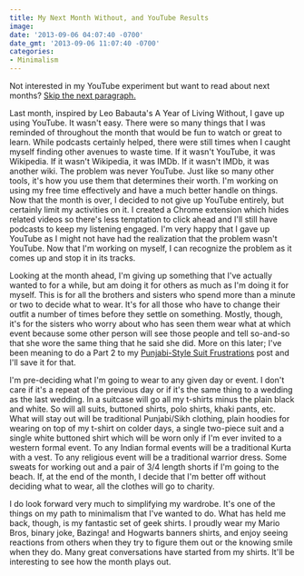 ```yaml
---
title: My Next Month Without, and YouTube Results
image: 
date: '2013-09-06 04:07:40 -0700'
date_gmt: '2013-09-06 11:07:40 -0700'
categories:
- Minimalism
---
```

Not interested in my YouTube experiment but want to read about next months? <a href="#nextmonth">Skip the next paragraph.</a>

Last month, inspired by Leo Babauta's A Year of Living Without, I gave up using YouTube. It wasn't easy. There were so many things that I was reminded of throughout the month that would be fun to watch or great to learn. While podcasts certainly helped, there were still times when I caught myself finding other avenues to waste time. If it wasn't YouTube, it was Wikipedia. If it wasn't Wikipedia, it was IMDb. If it wasn't IMDb, it was another wiki. The problem was never YouTube. Just like so many other tools, it's how you use them that determines their worth. I'm working on using my free time effectively and have a much better handle on things. Now that the month is over, I decided to not give up YouTube entirely, but certainly limit my activities on it. I created a Chrome extension which hides related videos so there's less temptation to click ahead and I'll still have podcasts to keep my listening engaged. I'm very happy that I gave up YouTube as I might not have had the realization that the problem wasn't YouTube. Now that I'm working on myself, I can recognize the problem as it comes up and stop it in its tracks.

<a id="nextmonth" name="nextmonth"></a>Looking at the month ahead, I'm giving up something that I've actually wanted to for a while, but am doing it for others as much as I'm doing it for myself. This is for all the brothers and sisters who spend more than a minute or two to decide what to wear. It's for all those who have to change their outfit a number of times before they settle on something. Mostly, though, it's for the sisters who worry about who has seen them wear what at which event because some other person will see those people and tell so-and-so that she wore the same thing that he said she did. More on this later; I've been meaning to do a Part 2 to my <a href="http://www.vegansikhgeek.com/post/29372462442/punjabi-style-suit-frustrations" target="_blank">Punjabi-Style Suit Frustrations</a> post and I'll save it for that.

I'm pre-deciding what I'm going to wear to any given day or event. I don't care if it's a repeat of the previous day or if it's the same thing to a wedding as the last wedding. In a suitcase will go all my t-shirts minus the plain black and white. So will all suits, buttoned shirts, polo shirts, khaki pants, etc. What will stay out will be traditional Punjabi/Sikh clothing, plain hoodies for wearing on top of my t-shirt on colder days, a single two-piece suit and a single white buttoned shirt which will be worn only if I'm ever invited to a western formal event. To any Indian formal events will be a traditional Kurta with a vest. To any religious event will be a traditional warrior dress. Some sweats for working out and a pair of 3/4 length shorts if I'm going to the beach. If, at the end of the month, I decide that I'm better off without deciding what to wear, all the clothes will go to charity.

I do look forward very much to simplifying my wardrobe. It's one of the things on my path to minimalism that I've wanted to do. What has held me back, though, is my fantastic set of geek shirts. I proudly wear my Mario Bros, binary joke, Bazinga! and Hogwarts banners shirts, and enjoy seeing reactions from others when they try to figure them out or the knowing smile when they do. Many great conversations have started from my shirts. It'll be interesting to see how the month plays out.
